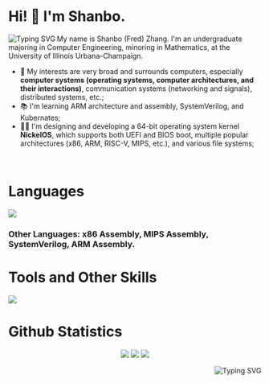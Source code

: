 # Hi! 👋 I'm Shanbo.

<a href="https://git.io/typing-svg"><img align="left" src="https://readme-typing-svg.demolab.com?font=Doto&size=24&duration=3000&pause=1000&color=00FF96&multiline=true&repeat=false&width=320&height=252&lines=movl+%25ebp%2C+0x9E3779B9;pushl+%24USER_SS;pushl+%25esp;sti;pushfl;pushl+%24USER_CS;pushl+%240xECEBCAFE;iret" alt="Typing SVG" /></a>

My name is Shanbo (Fred) Zhang. I'm an undergraduate majoring in Computer Engineering, minoring in Mathematics, at the University of Illinois Urbana-Champaign.

- 🔭 My interests are very broad and surrounds computers, especially <b>computer systems (operating systems, computer architectures, and their interactions)</b>, communication systems (networking and signals), distributed systems, etc.;
- 📚 I'm learning ARM architecture and assembly, SystemVerilog, and Kubernates;
- 👨‍💻 I'm designing and developing a 64-bit operating system kernel **NickelOS**, which supports both UEFI and BIOS boot, multiple popular architectures (x86, ARM, RISC-V, MIPS, etc.), and various file systems;

<br clear="both">

# Languages

<img src="https://skillicons.dev/icons?i=c,cpp,arduino,rust,java,cs,python,javascript"/>

### Other Languages: x86 Assembly, MIPS Assembly, SystemVerilog, ARM Assembly.

# Tools and Other Skills

<img src="https://skillicons.dev/icons?i=git,linux,windows,visualstudio,vscode,docker,vim,pr,ps,au,ae"/>

# Github Statistics
<div align="center">
    <img src="https://github-readme-stats.vercel.app/api?username=EscapistArcadia&show_icons=true&theme=tokyonight"/>
    <img src="https://github-readme-streak-stats.herokuapp.com/?user=EscapistArcadia&theme=tokyonight"/>
    <img src="https://github-readme-stats.vercel.app/api/top-langs/?username=EscapistArcadia&layout=compact&theme=tokyonight"/>
</div>


<a href="https://git.io/typing-svg"><img align="right" src="https://readme-typing-svg.demolab.com?font=Doto&size=24&duration=3000&pause=1000&color=00FF96&multiline=true&repeat=false&width=332&height=130&lines=movl+%240%2C+%25eax;movl+(0x9E3779B9)%2C+%25ebp;leave;ret" alt="Typing SVG" /></a>
